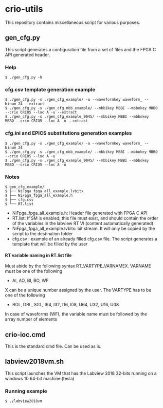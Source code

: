 # crio-utils

This repository contains miscellaneous script for various purposes.

## gen_cfg.py

This script generates a configuration file from a set of files and the 
FPGA C API generated header.

### Help
    $ ./gen_cfg.py -h
 
    
### cfg.csv template generation example
    
    $ ./gen_cfg.py -s ./gen_cfg_example/ -u --waveformkey waveform_ --binum 24 --extract
    $ ./gen_cfg.py -s ./gen_cfg_mbb_example/ --mbbikey MBBI --mbbokey MBBO --crio CRIO5 --loc A -u --extract
    $ ./gen_cfg.py -s ./gen_cfg_example_9045/ --mbbikey MBBI --mbbokey MBBO --crio CRIO5 --loc A -u --extract
    
### cfg.ini and EPICS substitutions generation examples

    $ ./gen_cfg.py -s ./gen_cfg_example/ -u --waveformkey waveform_ --binum 24
    $ ./gen_cfg.py -s ./gen_cfg_mbb_example/ --mbbikey MBBI --mbbokey MBBO --crio CRIO5 --loc A -u
    $ ./gen_cfg.py -s ./gen_cfg_example_9045/ --mbbikey MBBI --mbbokey MBBO --crio CRIO5 --loc A -u


### Notes
    $ gen_cfg_example/
    $ ├── NiFpga_fpga_all_example.lvbitx
    $ ├── NiFpga_fpga_all_example.h
    $ ├── cfg.csv
    $ └── RT.list
 
 * NiFpga_fpga_all_example.h: Header file generated with FPGA C API
 * RT.list: If SM is enabled, this file must exist, and should contain the order of the variables in the labview RT VI (content automatically generated)
 * NiFpga_fpga_all_example.lvbitx: bit stream. It will only be copied by the script to the destination folder
 * cfg.csv : example of an already filled cfg.csv file. The script generates a template that will be filled by the user

#### RT variable naming in RT.list file
Must abide by the following syntax RT_VARTYPE_VARNAMEX. VARNAME must be one of the following
 * AI, AO, BI, BO, WF

X can be a unique number assigned by the user. The VARTYPE has to be one of the following
 * BOL, DBL, SGL, I64, I32, I16, I08, U64, U32, U16, U08

In case of waveforms (WF), the variable name must be followed by the array number of elements

## crio-ioc.cmd

This is the standard cmd file. Can be used as is.

## labview2018vm.sh

This script launches the VM that has the Labview 2018 32-bits running on a windows 10 64-bit machine (tesla)

### Running example
    $ ./labview2018vm
